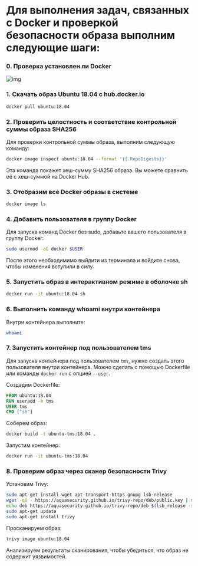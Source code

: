 # Для выполнения задач, связанных с Docker и проверкой безопасности образа выполним следующие шаги:

### 0. Проверка установлен ли Docker

![img](/💀Task17/img/docker-v.png)

### 1. Скачать образ Ubuntu 18.04 с hub.docker.io

```sh
docker pull ubuntu:18.04
```



### 2. Проверить целостность и соответствие контрольной суммы образа SHA256

Для проверки контрольной суммы образа, выполним следующую команду:

```sh
docker image inspect ubuntu:18.04 --format '{{.RepoDigests}}'
```

Эта команда покажет хеш-сумму SHA256 образа. Вы можете сравнить её с хеш-суммой на Docker Hub.

### 3. Отобразим все Docker образы в системе

```sh
docker image ls
```

### 4. Добавить пользователя в группу Docker

Для запуска команд Docker без sudo, добавьте вашего пользователя в группу Docker:

```sh
sudo usermod -aG docker $USER
```

После этого необходимимо выйдити из терминала и войдите снова, чтобы изменения вступили в силу.

### 5. Запустить образ в интерактивном режиме в оболочке sh

```sh
docker run -it ubuntu:18.04 sh
```

### 6. Выполнить команду whoami внутри контейнера

Внутри контейнера выполните:

```sh
whoami
```

### 7. Запустить контейнер под пользователем tms

Для запуска контейнера под пользователем `tms`, нужно создать этого пользователя внутри контейнера. Можно сделать с помощью Dockerfile или команды `docker run` с опцией `--user`.

Создадим Dockerfile:

```Dockerfile
FROM ubuntu:18.04
RUN useradd -m tms
USER tms
CMD ["sh"]
```

Соберем образ:

```sh
docker build -t ubuntu-tms:18.04 .
```

Запустим контейнер:

```sh
docker run -it ubuntu-tms:18.04
```

### 8. Проверим образ через сканер безопасности Trivy

Установим Trivy:

```sh
sudo apt-get install wget apt-transport-https gnupg lsb-release
wget -qO - https://aquasecurity.github.io/trivy-repo/deb/public.key | sudo apt-key add -
echo deb https://aquasecurity.github.io/trivy-repo/deb $(lsb_release -sc) main | sudo tee -a /etc/apt/sources.list.d/trivy.list
sudo apt-get update
sudo apt-get install trivy
```

Просканируем образ:

```sh
trivy image ubuntu:18.04
```

Анализируем результаты сканирования, чтобы убедиться, что образ не содержит уязвимостей.